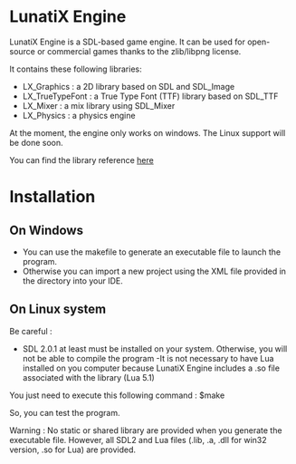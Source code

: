 
 # LunatiX Engine #

 LunatiX Engine is a SDL-based game engine. It can be used for open-source or commercial games thanks to the zlib/libpng license. 

 It contains these following libraries: 

 - LX_Graphics : a 2D library based on SDL and SDL_Image
 - LX_TrueTypeFont : a True Type Font (TTF) library based on SDL_TTF
 - LX_Mixer : a mix library using SDL_Mixer
 - LX_Physics : a physics engine 

 At the moment, the engine only works on windows. The Linux support will be done soon.

 
 You can find the library reference [here](http://gumichan01.olympe.in/reference/lunatix-engine/)


 
 # Installation #


 ## On Windows ##

 - You can use the makefile to generate an executable file to launch the program.
 - Otherwise you can import a new project using the XML file provided in the directory into your IDE.


 ## On Linux system ##

 Be careful :
  - SDL 2.0.1 at least must be installed on your system. Otherwise, you will not be able to compile the program
  -It is not necessary to have Lua installed on you computer because LunatiX Engine includes a .so file associated 
with the library  (Lua 5.1) 

 You just need to execute this following command :
	$make

 So, you can test the program.



Warning : No static or shared library are provided when you generate the executable file.
However, all SDL2 and Lua files (.lib, .a, .dll for win32 version, .so for Lua) are provided.


